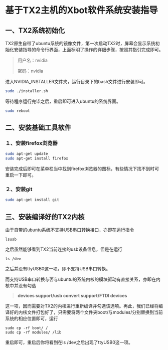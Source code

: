 # 基于TX2主机的Xbot软件系统安装指导

## 一、TX2系统初始化

TX2原生自带了ubuntu系统的镜像文件，第一次启动TX2时，屏幕会显示系统初始化安装指导的命令行界面，上面标明了操作的详细步骤，按照其指引完成即可。

> 用户名：nvidia
>
> 密码：nvidia

进入NVIDIA\_INSTALLER文件夹，运行目录下的bash文件进行安装即可。

```bash
sudo ./installer.sh
```

等待程序运行完毕之后，重启即可进入ubuntu的系统界面。

```bash
sudo reboot
```

## 二、安装基础工具软件

### １、安装firefox浏览器

```bash
sudo apt-get update
sudo apt-get install firefox
```

安装完成后即可在菜单栏当中找到firefox浏览器的图标，有些情况下找不到时可重启一下即可。

### ２、安装git

```bash
sudo apt-get install git
```

## 三、安装编译好的TX2内核

由于自带的ubuntu系统不支持USB串口转换接口，亦即在运行指令

```
lsusb
```

之后虽然能够看到TX2当前连接的usb设备信息，但是在运行

```
ls /dev
```

之后并没有ttyUSB0这一项，即不支持USB串口转换。

而支持USB串口转换与否与ubuntu的系统内核的模块驱动有直接关系，亦即在内核中并没有勾选

> **devices support/usb convert support/FTDI devices**

这一项，因而需要对TX2的内核进行重新编译并勾选该选项。再此，我们已经将编译好的内核文件打包好了，只需要将两个文件夹boot/与modules/分别替换到当前系统的相应位置即可，运行

```
sudo cp -rf boot/ /
sudo cp -rf modules/ /lib
```

重启即可，重启后你将看到在ls /dev之后出现了ttyUSB0这一项。

